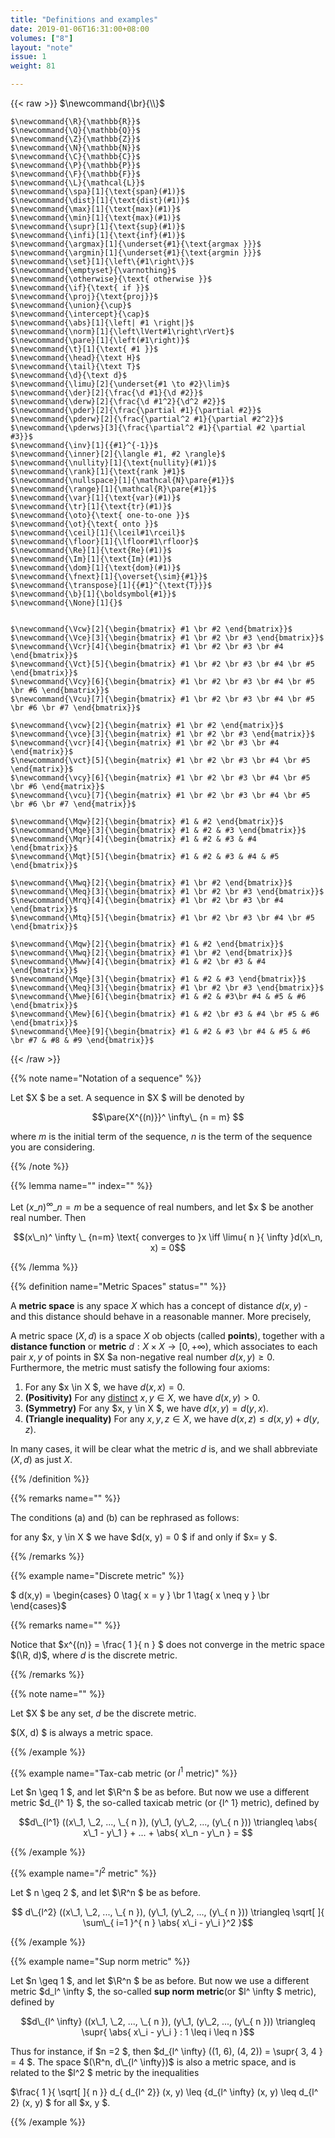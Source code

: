 ```yaml
---
title: "Definitions and examples"
date: 2019-01-06T16:31:00+08:00
volumes: ["8"]
layout: "note"
issue: 1
weight: 81

---
```


<!--more-->

<div class="latex-macros">
  {{< raw >}}
    $\newcommand{\br}{\\}$

    $\newcommand{\R}{\mathbb{R}}$
    $\newcommand{\Q}{\mathbb{Q}}$
    $\newcommand{\Z}{\mathbb{Z}}$
    $\newcommand{\N}{\mathbb{N}}$
    $\newcommand{\C}{\mathbb{C}}$
    $\newcommand{\P}{\mathbb{P}}$
    $\newcommand{\F}{\mathbb{F}}$
    $\newcommand{\L}{\mathcal{L}}$
    $\newcommand{\spa}[1]{\text{span}(#1)}$
    $\newcommand{\dist}[1]{\text{dist}(#1)}$
    $\newcommand{\max}[1]{\text{max}(#1)}$
    $\newcommand{\min}[1]{\text{max}(#1)}$
    $\newcommand{\supr}[1]{\text{sup}(#1)}$
    $\newcommand{\infi}[1]{\text{inf}(#1)}$
    $\newcommand{\argmax}[1]{\underset{#1}{\text{argmax }}}$
    $\newcommand{\argmin}[1]{\underset{#1}{\text{argmin }}}$
    $\newcommand{\set}[1]{\left\{#1\right\}}$
    $\newcommand{\emptyset}{\varnothing}$
    $\newcommand{\otherwise}{\text{ otherwise }}$
    $\newcommand{\if}{\text{ if }}$
    $\newcommand{\proj}{\text{proj}}$
    $\newcommand{\union}{\cup}$
    $\newcommand{\intercept}{\cap}$
    $\newcommand{\abs}[1]{\left| #1 \right|}$
    $\newcommand{\norm}[1]{\left\lVert#1\right\rVert}$
    $\newcommand{\pare}[1]{\left(#1\right)}$
    $\newcommand{\t}[1]{\text{ #1 }}$
    $\newcommand{\head}{\text H}$
    $\newcommand{\tail}{\text T}$
    $\newcommand{\d}{\text d}$
    $\newcommand{\limu}[2]{\underset{#1 \to #2}\lim}$
    $\newcommand{\der}[2]{\frac{\d #1}{\d #2}}$
    $\newcommand{\derw}[2]{\frac{\d #1^2}{\d^2 #2}}$
    $\newcommand{\pder}[2]{\frac{\partial #1}{\partial #2}}$
    $\newcommand{\pderw}[2]{\frac{\partial^2 #1}{\partial #2^2}}$
    $\newcommand{\pderws}[3]{\frac{\partial^2 #1}{\partial #2 \partial #3}}$
    $\newcommand{\inv}[1]{{#1}^{-1}}$
    $\newcommand{\inner}[2]{\langle #1, #2 \rangle}$
    $\newcommand{\nullity}[1]{\text{nullity}(#1)}$
    $\newcommand{\rank}[1]{\text{rank }#1}$
    $\newcommand{\nullspace}[1]{\mathcal{N}\pare{#1}}$
    $\newcommand{\range}[1]{\mathcal{R}\pare{#1}}$
    $\newcommand{\var}[1]{\text{var}(#1)}$
    $\newcommand{\tr}[1]{\text{tr}(#1)}$
    $\newcommand{\oto}{\text{ one-to-one }}$
    $\newcommand{\ot}{\text{ onto }}$
    $\newcommand{\ceil}[1]{\lceil#1\rceil}$
    $\newcommand{\floor}[1]{\lfloor#1\rfloor}$
    $\newcommand{\Re}[1]{\text{Re}(#1)}$
    $\newcommand{\Im}[1]{\text{Im}(#1)}$
    $\newcommand{\dom}[1]{\text{dom}(#1)}$
    $\newcommand{\fnext}[1]{\overset{\sim}{#1}}$
    $\newcommand{\transpose}[1]{{#1}^{\text{T}}}$
    $\newcommand{\b}[1]{\boldsymbol{#1}}$
    $\newcommand{\None}[1]{}$


    $\newcommand{\Vcw}[2]{\begin{bmatrix} #1 \br #2 \end{bmatrix}}$
    $\newcommand{\Vce}[3]{\begin{bmatrix} #1 \br #2 \br #3 \end{bmatrix}}$
    $\newcommand{\Vcr}[4]{\begin{bmatrix} #1 \br #2 \br #3 \br #4 \end{bmatrix}}$
    $\newcommand{\Vct}[5]{\begin{bmatrix} #1 \br #2 \br #3 \br #4 \br #5 \end{bmatrix}}$
    $\newcommand{\Vcy}[6]{\begin{bmatrix} #1 \br #2 \br #3 \br #4 \br #5 \br #6 \end{bmatrix}}$
    $\newcommand{\Vcu}[7]{\begin{bmatrix} #1 \br #2 \br #3 \br #4 \br #5 \br #6 \br #7 \end{bmatrix}}$

    $\newcommand{\vcw}[2]{\begin{matrix} #1 \br #2 \end{matrix}}$
    $\newcommand{\vce}[3]{\begin{matrix} #1 \br #2 \br #3 \end{matrix}}$
    $\newcommand{\vcr}[4]{\begin{matrix} #1 \br #2 \br #3 \br #4 \end{matrix}}$
    $\newcommand{\vct}[5]{\begin{matrix} #1 \br #2 \br #3 \br #4 \br #5 \end{matrix}}$
    $\newcommand{\vcy}[6]{\begin{matrix} #1 \br #2 \br #3 \br #4 \br #5 \br #6 \end{matrix}}$
    $\newcommand{\vcu}[7]{\begin{matrix} #1 \br #2 \br #3 \br #4 \br #5 \br #6 \br #7 \end{matrix}}$

    $\newcommand{\Mqw}[2]{\begin{bmatrix} #1 & #2 \end{bmatrix}}$
    $\newcommand{\Mqe}[3]{\begin{bmatrix} #1 & #2 & #3 \end{bmatrix}}$
    $\newcommand{\Mqr}[4]{\begin{bmatrix} #1 & #2 & #3 & #4 \end{bmatrix}}$
    $\newcommand{\Mqt}[5]{\begin{bmatrix} #1 & #2 & #3 & #4 & #5 \end{bmatrix}}$

    $\newcommand{\Mwq}[2]{\begin{bmatrix} #1 \br #2 \end{bmatrix}}$
    $\newcommand{\Meq}[3]{\begin{bmatrix} #1 \br #2 \br #3 \end{bmatrix}}$
    $\newcommand{\Mrq}[4]{\begin{bmatrix} #1 \br #2 \br #3 \br #4 \end{bmatrix}}$
    $\newcommand{\Mtq}[5]{\begin{bmatrix} #1 \br #2 \br #3 \br #4 \br #5 \end{bmatrix}}$

    $\newcommand{\Mqw}[2]{\begin{bmatrix} #1 & #2 \end{bmatrix}}$
    $\newcommand{\Mwq}[2]{\begin{bmatrix} #1 \br #2 \end{bmatrix}}$
    $\newcommand{\Mww}[4]{\begin{bmatrix} #1 & #2 \br #3 & #4 \end{bmatrix}}$
    $\newcommand{\Mqe}[3]{\begin{bmatrix} #1 & #2 & #3 \end{bmatrix}}$
    $\newcommand{\Meq}[3]{\begin{bmatrix} #1 \br #2 \br #3 \end{bmatrix}}$
    $\newcommand{\Mwe}[6]{\begin{bmatrix} #1 & #2 & #3\br #4 & #5 & #6 \end{bmatrix}}$
    $\newcommand{\Mew}[6]{\begin{bmatrix} #1 & #2 \br #3 & #4 \br #5 & #6 \end{bmatrix}}$
    $\newcommand{\Mee}[9]{\begin{bmatrix} #1 & #2 & #3 \br #4 & #5 & #6 \br #7 & #8 & #9 \end{bmatrix}}$
  {{< /raw >}}
</div>


{{% note name="Notation of a sequence" %}}

Let $X $ be a set. A sequence in $X $ will be denoted by

$$\pare{X^{(n)}}^ \infty\_ {n = m} $$

where $m$ is the initial term of the sequence, $n$ is the term of the sequence you are considering.

{{% /note %}}

{{% lemma name="" index="" %}}

Let $(x\_n)^ \infty \_{n=m}$ be a sequence of real numbers, and let $x $ be another real number. Then

$$(x\_n)^ \infty \_ {n=m} \text{ converges to }x \iff \limu{ n }{ \infty }d(x\_n, x) = 0$$

{{% /lemma %}}

{{% definition name="Metric Spaces" status="" %}}

A **metric space** is any space $X$ which has a concept of distance $d(x, y)$ - and this distance should behave in a reasonable manner. More precisely,

A metric space $(X, d)$ is a space $X$ ob objects (called **points**), together with a **distance function** or **metric** $d: X \times X \to [0, +\infty)$, which associates to each pair $x, y$ of points in $X $a non-negative real number $d(x, y) \geq 0$. Furthermore, the metric must satisfy the following four axioms:

1. For any $x \in X $, we have $d(x, x) = 0$.
2. **(Positivity)** For any <u>distinct</u> $x, y \in X$, we have $d(x,y) > 0$.
3. **(Symmetry)** For any $x, y \in X $, we have $d(x, y) = d(y, x)$.
4. **(Triangle inequality)** For any $x, y, z \in X$, we have $d(x, z) \leq d(x, y) + d(y, z)$.

In many cases, it will be clear what the metric $d$ is, and we shall abbreviate $(X, d)$ as just $X$.

{{% /definition %}}

{{% remarks name="" %}}

The conditions (a) and (b) can be rephrased as follows:

for any $x, y \in X $ we have $d(x, y) = 0 $ if and only if $x= y $.

{{% /remarks %}}

{{% example name="Discrete metric" %}}

$ d(x,y) = \begin{cases}
0 \tag{ x = y } \br
1 \tag{ x \neq y } \br
\end{cases}$

{{% remarks name="" %}}

Notice that $x^{(n)} = \frac{ 1 }{ n } $ does not converge in the metric space $(\R, d)$, where $d$ is the discrete metric.

{{% /remarks %}}

{{% note name="" %}}

Let $X $ be any set, $d$ be the discrete metric.

$(X, d) $ is always a metric space.

{{% /example %}}

{{% example name="Tax-cab metric (or $l^1$ metric)" %}}

Let $n \geq 1 $, and let $\R^n $ be as before. But now we use a different metric $d\_{l^ 1} $, the so-called taxicab metric (or {l^ 1} metric), defined by

$$d\_{l^1} ((x\_1, \_2, ..., \_{ n }), (y\_1, (y\_2, ..., (y\_{ n })) \triangleq \abs{ x\_1 - y\_1 } + ... + \abs{ x\_n - y\_n } = $$

{{% /example %}}

{{% example name="$l^2$ metric" %}}

Let $ n \geq 2 $, and let $\R^n $ be as before. 

$$ d\_{l^2}  ((x\_1, \_2, ..., \_{ n }), (y\_1, (y\_2, ..., (y\_{ n })) \triangleq \sqrt[  ]{ \sum\_{ i=1 }^{ n } \abs{ x\_i - y\_i }^2 }$$

{{% /example %}}

{{% example name="Sup norm metric" %}}

Let $n \geq 1 $, and let $\R^n $ be as before. But now we use a different metric $d\_l^ \infty $, the so-called **sup norm metric**(or $l^ \infty $ metric), defined by

$$d\_{l^ \infty} ((x\_1, \_2, ..., \_{ n }), (y\_1, (y\_2, ..., (y\_{ n })) \triangleq \supr{ \abs{ x\_i - y\_i } : 1 \leq i \leq n }$$

Thus for instance, if $n =2 $, then $d\_{l^ \infty} ((1, 6), (4, 2)) = \supr{ 3, 4 } = 4 $. The space $(\R^n, d\_{l^ \infty})$ is also a metric space, and is related to the $l^2 $ metric by the inequalities

$\frac{ 1 }{ \sqrt[  ]{ n }} d\_{ d\_{l^ 2}} (x, y) \leq {d\_{l^ \infty} (x, y) \leq d\_{l^ 2} (x, y) $ for all $x, y $.

{{% /example %}}

